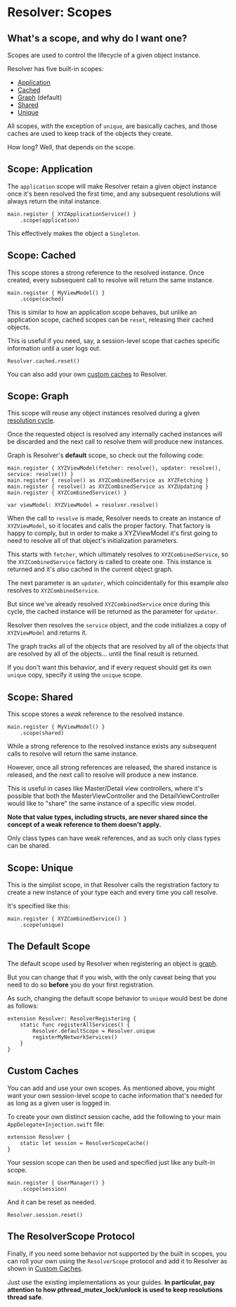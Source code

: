 #  Resolver: Scopes

## What's a scope, and why do I want one?

Scopes are used to control the lifecycle of a given object instance.

Resolver has five built-in scopes:

* [Application](#application)
* [Cached](#cached)
* [Graph](#graph) (default)
* [Shared](#shared)
* [Unique](#unique)

All scopes, with the exception of `unique`, are basically caches, and those caches are used to keep track of the objects they create.

How long? Well, that depends on the scope.

## Scope: Application<a name=application></a>

The `application` scope will make Resolver retain a given object instance once it's been resolved the first time, and any subsequent resolutions will always return the inital instance.

```
main.register { XYZApplicationService() }
    .scope(application)
```

This effectively makes the object a `Singleton`.

## Scope: Cached<a name=cached></a>

This scope stores a strong reference to the resolved instance. Once created, every subsequent call to resolve will return the same instance.

```
main.register { MyViewModel() }
    .scope(cached)
```

This is similar to how an application scope behaves, but unlike an application scope, cached scopes can be `reset`, releasing their cached objects.

This is useful if you need, say, a session-level scope that caches specific information until a user logs out.

```
Resolver.cached.reset()
```

You can also add your own [custom caches](#custom) to Resolver.

## Scope: Graph<a name=graph></a>

This scope will reuse any object instances resolved during a given [resolution cycle](Cycle.md).

Once the requested object is resolved any internally cached instances will be discarded and the next call to resolve them will produce new instances.

Graph is Resolver's **default** scope, so check out the following code:

```
main.register { XYZViewModel(fetcher: resolve(), updater: resolve(), service: resolve()) }
main.register { resolve() as XYZCombinedService as XYZFetching }
main.register { resolve() as XYZCombinedService as XYZUpdating }
main.register { XYZCombinedService() }

var viewModel: XYZViewModel = resolver.resolve()
```

When the call to `resolve` is made, Resolver needs to create an instance of `XYZViewModel`, so it locates and calls the proper factory. That factory is happy to comply, but in order to make a XYZViewModel it's first going to need to resolve all of that object's initialization parameters.

This starts with `fetcher`, which ultimately resolves to `XYZCombinedService`, so the `XYZCombinedService` factory is called to create one. This instance is returned and it's *also* cached in the current object graph.

The next parameter is an `updater`, which coincidentally for this example *also* resolves to `XYZCombinedService`.

But since we've already resolved `XYZCombinedService` once during this cycle, the cached instance will be returned as the parameter for `updater`.

Resolver then resolves the `service` object, and the code initializes a copy of `XYZViewModel` and returns it.

The graph tracks all of the objects that are resolved by all of the objects that are resolved by all of the objects... until the final result is returned.

If you don't want this behavior, and if every request should get its own `unique` copy, specify it using the `unique` scope.

## Scope: Shared<a name=shared></a>

This scope stores a *weak* reference to the resolved instance.

```
main.register { MyViewModel() }
    .scope(shared)
```

While a strong reference to the resolved instance exists any subsequent calls to resolve will return the same instance.

However, once all strong references are released, the shared instance is released, and the next call to resolve will produce a new instance.

This is useful in cases like Master/Detail view controllers, where it's possible that both the MasterViewController and the DetailViewController would like to "share" the same instance of a specific view model.

**Note that value types, including structs, are never shared since the concept of a weak reference to them doesn't apply.**

Only class types can have weak references, and as such only class types can be shared.

## Scope: Unique<a name=unique></a>

This is the simplist scope, in that Resolver calls the registration factory to create a new instance of your type each and every time you call resolve.

It's specified like this:

```
main.register { XYZCombinedService() }
    .scope(unique)
```

## The Default Scope<a name=default></a>

The default scope used by Resolver when registering an object is [graph](#graph).

But you can change that if you wish, with the only caveat being that you need to do so **before** you do your first registration.

As such, changing the default scope behavior to `unique` would best be done as follows:

```
extension Resolver: ResolverRegistering {
    static func registerAllServices() {
        Resolver.defaultScope = Resolver.unique
        registerMyNetworkServices()
    }
}
```

## Custom Caches<a name=custom></a>

You can add and use your own scopes. As mentioned above, you might want your own session-level scope to cache information that's needed for as long as a given user is logged in.

To create your own distinct session cache, add the following to your main `AppDelegate+Injection.swift` file:

```
extension Resolver {
    static let session = ResolverScopeCache()
}
```

Your session scope can then be used and specified just like any built-in scope.

```
main.register { UserManager() }
    .scope(session)
```

And it can be reset as needed.

```
Resolver.session.reset()
```

## The ResolverScope Protocol

Finally, if you need some behavior not supported by the built in scopes, you can roll your own using the `ResolverScope` protocol and add it to Resolver as shown in [Custom Caches](#custom).

Just use the existing implementations as your guides. **In particular, pay attention to how pthread_mutex_lock/unlock is used to keep resolutions thread safe**.
